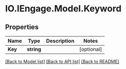 # IO.IEngage.Model.Keyword
## Properties

Name | Type | Description | Notes
------------ | ------------- | ------------- | -------------
**Key** | **string** |  | [optional] 

[[Back to Model list]](../README.md#documentation-for-models) [[Back to API list]](../README.md#documentation-for-api-endpoints) [[Back to README]](../README.md)

